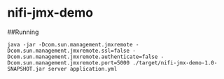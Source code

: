 # nifi-jmx-demo

##Running

```java -jar -Dcom.sun.management.jmxremote -Dcom.sun.management.jmxremote.ssl=false -Dcom.sun.management.jmxremote.authenticate=false -Dcom.sun.management.jmxremote.port=5000 ./target/nifi-jmx-demo-1.0-SNAPSHOT.jar server application.yml```